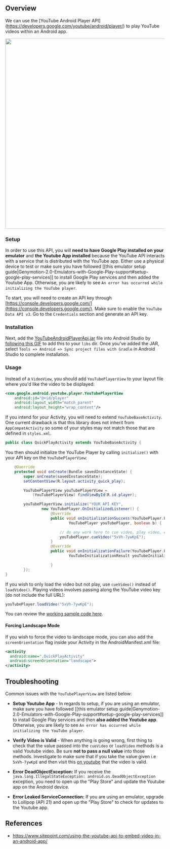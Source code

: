 ## Overview

We can use the [YouTube Android Player API] (https://developers.google.com/youtube/android/player/) to play YouTube videos within an Android app.  

<img src="http://i.imgur.com/xeVSOyL.gif" width="600" />

### Setup

In order to use this API, you will **need to have Google Play installed on your emulator** and **the Youtube App installed** because the YouTube API interacts with a service that is distributed with the YouTube app.  Either use a physical device to test or make sure you have followed [[this emulator setup guide|Genymotion-2.0-Emulators-with-Google-Play-support#setup-google-play-services]] to install Google Play services and then added the Youtube App. Otherwise, you are likely to see `An error has occurred while initializing the YouTube player`.

To start, you will need to create an API key through [https://console.developers.google.com/](https://console.developers.google.com/).  Make sure to enable the `YouTube Data API v3`.  Go to the `Credentials` section and generate an API key.

### Installation

Next, add the [YouTubeAndroidPlayerApi.jar](https://github.com/google/iosched/raw/master/android/libs/YouTubeAndroidPlayerApi.jar) file into Android Studio by [following this GIF](http://i.imgur.com/k9a6WET.gif) to add this to your `libs` dir. Once you've added the JAR, select `Tools => Android => Sync project files with Gradle` in Android Studio to complete installation.

### Usage

Instead of a `VideoView`, you should add `YouTubePlayerView` to your layout file where you'd like the video to be displayed:

```xml
<com.google.android.youtube.player.YouTubePlayerView
    android:id="@+id/player"
    android:layout_width="match_parent"
    android:layout_height="wrap_content"/>
```

If you intend for your Activity, you will need to extend `YouTubeBaseActivity`.  One current drawback is that this library does not inherit from `AppCompatActivity` so some of your styles may not match those that are defined in `styles.xml`.

```java
public class QuickPlayActivity extends YouTubeBaseActivity {
```

You then should initialize the YouTube Player by calling `initialize()` with your API key on the `YouTubePlayerView`:

```java
    @Override
    protected void onCreate(Bundle savedInstanceState) {
        super.onCreate(savedInstanceState);
        setContentView(R.layout.activity_quick_play);

        YouTubePlayerView youTubePlayerView = 
            (YouTubePlayerView) findViewById(R.id.player);

        youTubePlayerView.initialize("YOUR API KEY",
                new YouTubePlayer.OnInitializedListener() {
                    @Override
                    public void onInitializationSuccess(YouTubePlayer.Provider provider,
                            YouTubePlayer youTubePlayer, boolean b) {

                        // do any work here to cue video, play video, etc.    
                        youTubePlayer.cueVideo("5xVh-7ywKpE");
                    }
                    @Override
                    public void onInitializationFailure(YouTubePlayer.Provider provider,
                            YouTubeInitializationResult youTubeInitializationResult) {

                    }
        });
}
```

If you wish to only load the video but not play, use `cueVideo()` instead of `loadVideo()`. Playing videos involves passing along the YouTube video key (do not include the full URL): 

```java
youTubePlayer.loadVideo("5xVh-7ywKpE");
```

You can review the [working sample code here](https://github.com/codepath/AndroidYoutubeVideoDemo).

#### Forcing Landscape Mode

If you wish to force the video to landscape mode, you can also add the `screenOrientation` flag inside your Activity in the AndroidManifest.xml file:

```xml
<activity
  android:name=".QuickPlayActivity"
  android:screenOrientation="landscape">
</activity>
```

## Troubleshooting

Common issues with the `YouTubePlayerView` are listed below:

- **Setup Youtube App** - In regards to setup, if you are using an emulator, make sure you have followed [[this emulator setup guide|Genymotion-2.0-Emulators-with-Google-Play-support#setup-google-play-services]] to install Google Play services and then **also added the Youtube app**. Otherwise, you are likely to see `An error has occurred while initializing the YouTube player`.

- **Verify Video is Valid** - When anything is going wrong, first thing to check that the value passed into the `cueVideo` or `loadVideo` methods is a valid Youtube video. Be sure **not to pass a null value** into those methods. Investigate to make sure that if you take the value given i.e `5xVh-7ywKpE` and then visit this [on youtube](https://www.youtube.com/watch?v=5xVh-7ywKpE) that the video is valid.

- **Error DeadObjectException:** If you receive the `java.lang.IllegalStateException: android.os.DeadObjectException` exception, you need to open up the "Play Store" and update the Youtube app on the Android device.
  
- **Error Leaked ServiceConnection:** If you are using an emulator, upgrade to Lollipop (API 21) and open up the "Play Store" to check for updates to the Youtube app.

## References

* <https://www.sitepoint.com/using-the-youtube-api-to-embed-video-in-an-android-app/>